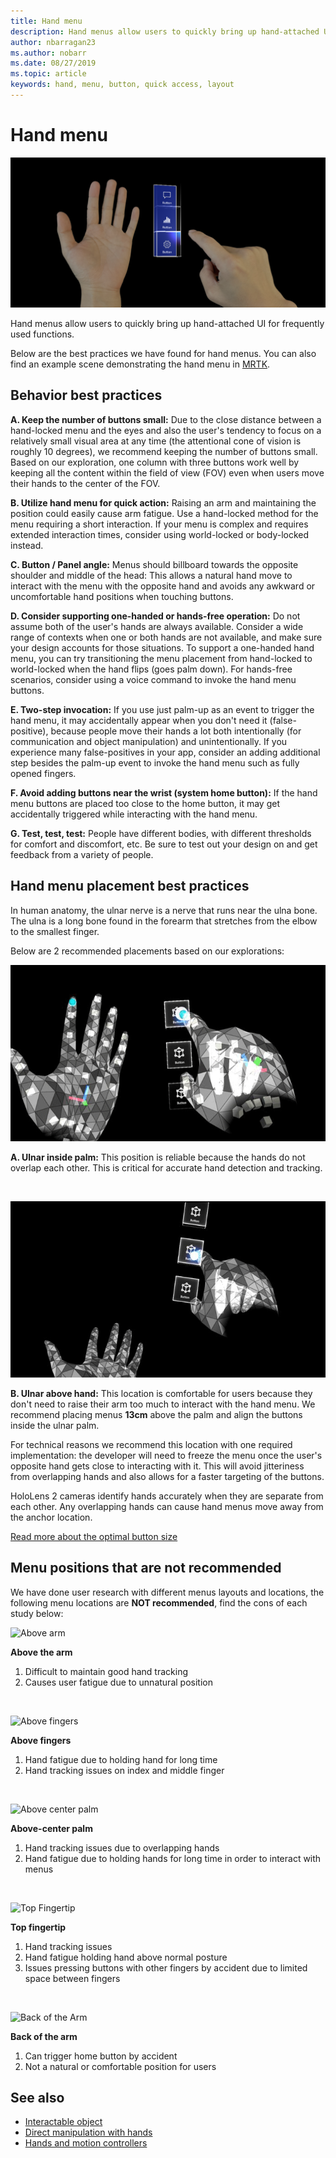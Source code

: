 ```yaml
---
title: Hand menu
description: Hand menus allow users to quickly bring up hand-attached UI for frequently used functions. These are our best practices and recommendations for hand menus.
author: nbarragan23
ms.author: nobarr
ms.date: 08/27/2019
ms.topic: article
keywords: hand, menu, button, quick access, layout
---
```

# Hand menu
![Ulnar side hand location](images/MRTK_UX_HandMenu.png)

Hand menus allow users to quickly bring up hand-attached UI for frequently used functions. 

Below are the best practices we have found for hand menus. You can also find an example scene demonstrating the hand menu in [MRTK](https://github.com/microsoft/MixedRealityToolkit-Unity/blob/mrtk_release/Documentation/README_Solver.md#hand-menu-with-handconstraint-and-handconstraintpalmup).


## Behavior best practices
**A. Keep the number of buttons small:** 
Due to the close distance between a hand-locked menu and the eyes and also the user's tendency to focus on a relatively small visual area at any time (the attentional cone of vision is roughly 10 degrees), we recommend keeping the number of buttons small. Based on our exploration, one column with three buttons work well by keeping all the content within the field of view (FOV) even when users move their hands to the center of the FOV. 

**B. Utilize hand menu for quick action:** 
Raising an arm and maintaining the position could easily cause arm fatigue. Use a hand-locked method for the menu requiring a short interaction. If your menu is complex and requires extended interaction times, consider using world-locked or body-locked instead. 

**C. Button / Panel angle:**
Menus should billboard towards the opposite shoulder and middle of the head: This allows a natural hand move to interact with the menu with the opposite hand and avoids any awkward or uncomfortable hand positions when touching buttons. 

**D. Consider supporting one-handed or hands-free operation:**
Do not assume both of the user's hands are always available. Consider a wide range of contexts when one or both hands are not available, and make sure your design accounts for those situations. To support a one-handed hand menu, you can try transitioning the menu placement from hand-locked to world-locked when the hand flips (goes palm down). For hands-free scenarios, consider using a voice command to invoke the hand menu buttons.

**E. Two-step invocation:**
If you use just palm-up as an event to trigger the hand menu, it may accidentally appear when you don't need it (false-positive), because people move their hands a lot both intentionally (for communication and object manipulation) and unintentionally. If you experience many false-positives in your app, consider an adding additional step besides the palm-up event to invoke the hand menu such as fully opened fingers.

**F. Avoid adding buttons near the wrist (system home button):**
If the hand menu buttons are placed too close to the home button, it may get accidentally triggered while interacting with the hand menu.

**G. Test, test, test:**
People have different bodies, with different thresholds for comfort and discomfort, etc. Be sure to test out your design on and get feedback from a variety of people.


## Hand menu placement best practices

In human anatomy, the ulnar nerve is a nerve that runs near the ulna bone. The ulna is a long bone found in the forearm that stretches from the elbow to the smallest finger.

Below are 2 recommended placements based on our explorations:


![Ulnar side hand location](images/UlnarSideHandMenu.gif)

**A. Ulnar inside palm:** This position is reliable because the hands do not overlap each other. This is critical for accurate hand detection and tracking.

<br>

![Ulnar side hand location](images/UlnarAboveHandMenu.gif)

**B. Ulnar above hand:**
This location is comfortable for users because they don't need to raise their arm too much to interact with the hand menu. We recommend placing menus **13cm** above the palm and align the buttons inside the ulnar palm.

For technical reasons we recommend this location with one required implementation: the developer will need to freeze the menu once the user's opposite hand gets close to interacting with it. This will avoid jitteriness from overlapping hands and also allows for a faster targeting of the buttons.

HoloLens 2 cameras identify hands accurately when they are separate from each other. Any overlapping hands can cause hand menus move away from the anchor location.

[Read more about the optimal button size](interactable-object.md)


## Menu positions that are not recommended
We have done user research with different menus layouts and locations, the following menu locations are **NOT recommended**, find the cons of each study below:

![Above arm](images/AboveArm.gif)

**Above the arm**
1. Difficult to maintain good hand tracking
2. Causes user fatigue due to unnatural position

<br>

![Above fingers](images/AboveFingers.gif)

**Above fingers**
1. Hand fatigue due to holding hand for long time
2. Hand tracking issues on index and middle finger

<br>

![Above center palm](images/handCenter.gif)

**Above-center palm**
1. Hand tracking issues due to overlapping hands
2. Hand fatigue due to holding hands for long time in order to interact with menus

<br>

![Top Fingertip](images/TopFingerTip.gif)

**Top fingertip**
1. Hand tracking issues
2. Hand fatigue holding hand above normal posture
3. Issues pressing buttons with other fingers by accident due to limited space between fingers

<br>

![Back of the Arm](images/BackOfTheArm.gif)

**Back of the arm**
1. Can trigger home button by accident
2. Not a natural or comfortable position for users


## See also

* [Interactable object](interactable-object.md)
* [Direct manipulation with hands](direct-manipulation.md)
* [Hands and motion controllers](hands-and-tools.md)
